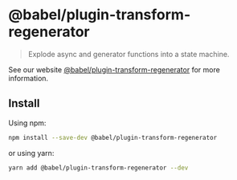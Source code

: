 # @babel/plugin-transform-regenerator

> Explode async and generator functions into a state machine.

See our website [@babel/plugin-transform-regenerator](https://babeljs.io/docs/en/next/babel-plugin-transform-regenerator.html) for more information.

## Install

Using npm:

```sh
npm install --save-dev @babel/plugin-transform-regenerator
```

or using yarn:

```sh
yarn add @babel/plugin-transform-regenerator --dev
```
